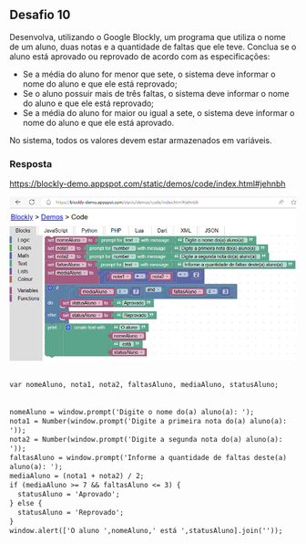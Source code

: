 ## Desafio 10

Desenvolva, utilizando o Google Blockly, um programa que utiliza o nome de um aluno, duas notas e a quantidade de faltas que ele teve. Conclua se o aluno está aprovado ou reprovado de acordo com as especificações:
 
- Se a média do aluno for menor que sete, o sistema deve informar o nome do aluno e que ele está reprovado;
- Se o aluno possuir mais de três faltas, o sistema deve informar o nome do aluno e que ele está reprovado;
- Se a média do aluno for maior ou igual a sete, o sistema deve informar o nome do aluno e que ele está aprovado.

No sistema, todos os valores devem estar armazenados em variáveis.

### Resposta

https://blockly-demo.appspot.com/static/demos/code/index.html#jehnbh

<img src="img/statusAluno.png">

````

var nomeAluno, nota1, nota2, faltasAluno, mediaAluno, statusAluno;


nomeAluno = window.prompt('Digite o nome do(a) aluno(a): ');
nota1 = Number(window.prompt('Digite a primeira nota do(a) aluno(a): '));
nota2 = Number(window.prompt('Digite a segunda nota do(a) aluno(a): '));
faltasAluno = window.prompt('Informe a quantidade de faltas deste(a) aluno(a): ');
mediaAluno = (nota1 + nota2) / 2;
if (mediaAluno >= 7 && faltasAluno <= 3) {
  statusAluno = 'Aprovado';
} else {
  statusAluno = 'Reprovado';
}
window.alert(['O aluno ',nomeAluno,' está ',statusAluno].join(''));

````
